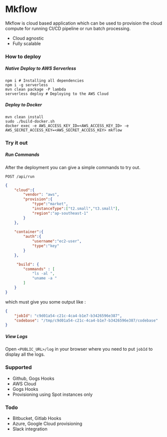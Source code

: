 # Mkflow

Mkflow is cloud based application which can be used to provision the cloud compute for running CI/CD pipeline or run batch processing.
  - Cloud agnostic
  - Fully scalable
  
  
### How to deploy

##### Native Deploy to AWS Serverless
```
npm i # Installing all dependencies 
npm i -g serverless
mvn clean package -P lambda 
serverless deploy # Deploying to the AWS Cloud

```

#####  Deploy to Docker 
```
mvn clean install
sudo ./build-docker.sh
docker exec -e AWS_ACCESS_KEY_ID=<AWS_ACCESS_KEY_ID> -e AWS_SECRET_ACCESS_KEY=<AWS_SECRET_ACCESS_KEY> mkflow
```


### Try it out

##### Run Commands
After the deployment you can give a simple commands to try out.

```POST /api/run```
```json
{
    "cloud":{
        "vendor": "aws",
        "provision":{
            "type":"market",
            "instanceType":["t2.small","t3.small"],
            "region":"ap-southeast-1"
        }
    },
   
    "container":{
        "auth":{
            "username":"ec2-user",
            "type":"key"
        }
    },

     "build": {
        "commands" : [
            "ls -al ",
            "uname -a "
        ]
    }
}
```

which must give you some output like :
```json
{
    "jobId": "c9d01a54-c21c-4ca4-b1e7-b3426596e387",
    "codebase": "/tmp/c9d01a54-c21c-4ca4-b1e7-b3426596e387/codebase"
}
```

##### View Logs
Open `<PUBLIC_URL>/log` in your browser where you need to put `jobId` to display all the logs.


### Supported
- Github, Gogs Hooks
- AWS Cloud 
- Gogs Hooks
- Provisioning using Spot instances only 


### Todo
- Bitbucket, Gitlab Hooks
- Azure, Google Cloud provisioning
- Slack integration 